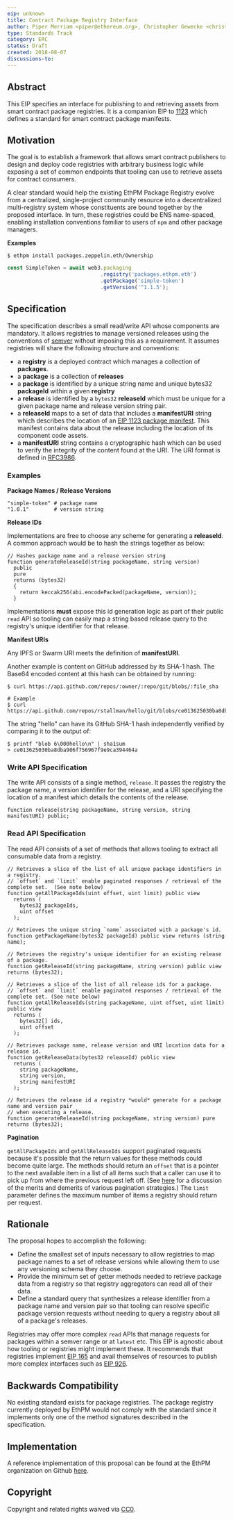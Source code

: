 ```yaml
---
eip: unknown
title: Contract Package Registry Interface
author: Piper Merriam <piper@ethereum.org>, Christopher Gewecke <christophergewecke@gmail.com>
type: Standards Track
category: ERC
status: Draft
created: 2018-08-07
discussions-to:
---
```


## Abstract
This EIP specifies an interface for publishing to and retrieving assets from smart contract package registries. It is a companion EIP to [1123](https://github.com/ethereum/EIPs/blob/master/EIPS/eip-1123.md) which defines a standard for smart contract package manifests.

## Motivation
The goal is to establish a framework that allows smart contract publishers to design and deploy code registries with arbitrary business logic while exposing a set of common endpoints that tooling can use to retrieve assets for contract consumers.

A clear standard would help the existing EthPM Package Registry evolve from a centralized, single-project community resource into a decentralized multi-registry system whose constituents are bound together by the proposed interface. In turn, these registries could be ENS name-spaced, enabling installation conventions familiar to users of `npm` and other package managers.

**Examples**
```shell
$ ethpm install packages.zeppelin.eth/Ownership
```

```javascript
const SimpleToken = await web3.packaging
                              .registry('packages.ethpm.eth')
                              .getPackage('simple-token')
                              .getVersion('^1.1.5');
```

## Specification
The specification describes a small read/write API whose components are mandatory. It allows registries to manage versioned releases using the conventions of [semver](https://semver.org/) without imposing this as a requirement. It assumes registries will share the following structure and conventions:

+ a **registry** is a deployed contract which manages a collection of **packages**.
+ a **package** is a collection of **releases**
+ a **package** is identified by a unique string name and unique bytes32 **packageId** within a given **registry**
+ a **release** is identified by a `bytes32` **releaseId** which must be unique for a given package name and release version string pair.
+ a **releaseId** maps to a set of data that includes a **manifestURI** string which describes the location of an [EIP 1123 package manifest](https://github.com/ethereum/EIPs/blob/master/EIPS/eip-1123.md). This manifest contains data about the release including the location of its component code assets.
+ a **manifestURI** string contains a cryptographic hash which can be used to verify the integrity of the content found at the URI. The URI format is defined in [RFC3986](https://tools.ietf.org/html/rfc3986).

### Examples

**Package Names / Release Versions**

```shell
"simple-token" # package name
"1.0.1"        # version string
```

**Release IDs**

Implementations are free to choose any scheme for generating a **releaseId**. A common approach would be to hash the strings together as below:

```solidity
// Hashes package name and a release version string
function generateReleaseId(string packageName, string version)
  public
  pure
  returns (bytes32)
  {
    return keccak256(abi.encodePacked(packageName, version));
  }
```
Implementations **must** expose this id generation logic as part of their public `read` API so
tooling can easily map a string based release query to the registry's unique identifier for that release.

**Manifest URIs**

Any IPFS or Swarm URI meets the definition of **manifestURI**.

Another example is content on GitHub addressed by its SHA-1 hash. The Base64 encoded content at this hash can be obtained by running:
```shell
$ curl https://api.github.com/repos/:owner/:repo/git/blobs/:file_sha

# Example
$ curl https://api.github.com/repos/rstallman/hello/git/blobs/ce013625030ba8dba906f756967f9e9ca394464a
```

The string "hello" can have its GitHub SHA-1 hash independently verified by comparing it to the output of:
```shell
$ printf "blob 6\000hello\n" | sha1sum
> ce013625030ba8dba906f756967f9e9ca394464a
```

### Write API Specification
The write API consists of a single method, `release`. It passes the registry the package name, a
version identifier for the release, and a URI specifying the location of a manifest which
details the contents of the release.
```solidity
function release(string packageName, string version, string manifestURI) public;
```
### Read API Specification

The read API consists of a set of methods that allows tooling to extract all consumable data from a registry.

```solidity
// Retrieves a slice of the list of all unique package identifiers in a registry.
// `offset` and `limit` enable paginated responses / retrieval of the complete set.  (See note below)
function getAllPackageIds(uint offset, uint limit) public view
  returns (
    bytes32 packageIds,
    uint offset
  );

// Retrieves the unique string `name` associated with a package's id.
function getPackageName(bytes32 packageId) public view returns (string name);

// Retrieves the registry's unique identifier for an existing release of a package.
function getReleaseId(string packageName, string version) public view returns (bytes32);

// Retrieves a slice of the list of all release ids for a package.
// `offset` and `limit` enable paginated responses / retrieval of the complete set. (See note below)
function getAllReleaseIds(string packageName, uint offset, uint limit) public view
  returns (
    bytes32[] ids,
    uint offset
  );

// Retrieves package name, release version and URI location data for a release id.
function getReleaseData(bytes32 releaseId) public view
  returns (
    string packageName,
    string version,
    string manifestURI
  );

// Retrieves the release id a registry *would* generate for a package name and version pair
// when executing a release.
function generateReleaseId(string packageName, string version) pure returns (bytes32);
```
**Pagination**

`getAllPackageIds` and `getAllReleaseIds` support paginated requests because it's possible that the return values for these methods could become quite large. The methods should return an `offset` that is a pointer to the next available item in a list of all items such that a caller can use it to pick up from where the previous request left off.  (See [here](https://mixmax.com/blog/api-paging-built-the-right-way) for a discussion of the merits and demerits of various pagination strategies.) The `limit` parameter defines the maximum number of items a registry should return per request.

## Rationale
The proposal hopes to accomplish the following:

+ Define the smallest set of inputs necessary to allow registries to map package names to a set of
release versions while allowing them to use any versioning schema they choose.
+ Provide the minimum set of getter methods needed to retrieve package data from a registry so that registry aggregators can read all of their data.
+ Define a standard query that synthesizes a release identifier from a package name and version pair so that tooling can resolve specific package version requests without needing to query a registry about all of a package's releases.

Registries may offer more complex `read` APIs that manage requests for packages within a semver range or at `latest` etc. This EIP is agnostic about how tooling or registries might implement these. It recommends that registries implement [EIP 165](https://github.com/ethereum/EIPs/blob/master/EIPS/eip-165.md) and avail themselves of resources to publish more complex interfaces such as [EIP 926](https://github.com/ethereum/EIPs/blob/master/EIPS/eip-926.md).

## Backwards Compatibility
No existing standard exists for package registries. The package registry currently deployed by EthPM would not comply with the standard since it implements only one of the method signatures described in the specification.

## Implementation
A reference implementation of this proposal can be found at the EthPM organization on Github [here](https://github.com/ethpm/escape-truffle).

## Copyright
Copyright and related rights waived via [CC0](https://creativecommons.org/publicdomain/zero/1.0/).
